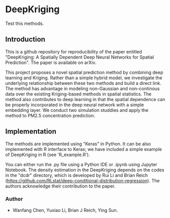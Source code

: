 # DeepKriging

Test this methods.


## Introduction
This is a github repository for reproducibility of the paper entitled "DeepKriging: A Spatially Dependent Deep Neural Networks for Spatial Prediction". The paper is available on arXiv.

This project proposes a novel spatial prediction method by combining deep learning and Kriging. Rather than a simple hybrid model, we investigate the underlying relationship between these two methods and build a direct link. The method has advantage in modeling non-Gaussian and non-continous data over the existing Kriging-based methods in spatial statistics. The method also contributes to deep learning in that the spatial dependence can be properly incorporated in the deep neural network with a simple embedding layer. We conduct two simulation studdies and apply the method to PM2.5 concentration prediction.

## Implementation
The methods are implemented using "Keras" in Python. It can be also implemented with R interface to Keras; we have included a simple example of DeepKriging in R (see 'R_example.R').

You can either run the .py file using a Python IDE or .ipynb using Jupyter Notebook. The density estimation in the DeepKriging depends on the codes in the "dcdr" directory, which is developed by Rui Li and Brian Reich (https://github.com/RLstat/deep-conditional-distribution-regression). The authors acknowledge their contribution to the paper.

### Author
- Wanfang Chen, Yuxiao Li, Brian J Reich, Ying Sun.
